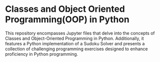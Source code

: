 # Classes and Object Oriented Programming(OOP) in Python
This repository encompasses Jupyter files that delve into the concepts of Classes and Object-Oriented Programming in Python. Additionally, it features a Python implementation of a Sudoku Solver and presents a collection of challenging programming exercises designed to enhance proficiency in Python programming. 
